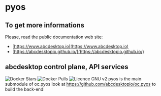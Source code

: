 # pyos

## To get more informations

Please, read the public documentation web site:
* [https://www.abcdesktop.io](https://www.abcdesktop.io)
* [https://abcdesktopio.github.io/](https://abcdesktopio.github.io/)


## abcdesktop control plane, API services

![Docker Stars](https://img.shields.io/docker/stars/abcdesktopio/oc.pyos.svg) ![Docker Pulls](https://img.shields.io/docker/pulls/abcdesktopio/oc.pyos.svg)
![Licence GNU v2](https://img.shields.io/github/license/abcdesktopio/pyos.svg)
pyos is the main submodule of oc.pyos
look at https://github.com/abcdesktopio/oc.pyos to build the back-end
